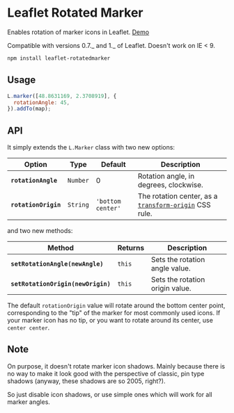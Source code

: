 # Leaflet Rotated Marker

Enables rotation of marker icons in Leaflet. [Demo](http://bbecquet.github.io/Leaflet.RotatedMarker/example.html)

Compatible with versions 0.7._ and 1._ of Leaflet. Doesn't work on IE < 9.

```bash
npm install leaflet-rotatedmarker
```

## Usage

```js
L.marker([48.8631169, 2.3708919], {
  rotationAngle: 45,
}).addTo(map);
```

## API

It simply extends the `L.Marker` class with two new options:

| Option               | Type     | Default           | Description                                                                                                                 |
| -------------------- | -------- | ----------------- | --------------------------------------------------------------------------------------------------------------------------- |
| **`rotationAngle`**  | `Number` | 0                 | Rotation angle, in degrees, clockwise.                                                                                      |
| **`rotationOrigin`** | `String` | `'bottom center'` | The rotation center, as a [`transform-origin`](https://developer.mozilla.org/en-US/docs/Web/CSS/transform-origin) CSS rule. |

and two new methods:

| Method                             | Returns | Description                     |
| ---------------------------------- | ------- | ------------------------------- |
| **`setRotationAngle(newAngle)`**   | `this`  | Sets the rotation angle value.  |
| **`setRotationOrigin(newOrigin)`** | `this`  | Sets the rotation origin value. |

The default `rotationOrigin` value will rotate around the bottom center point, corresponding to the "tip" of the marker for most commonly used icons. If your marker icon has no tip, or you want to rotate around its center, use `center center`.

## Note

On purpose, it doesn't rotate marker icon shadows. Mainly because there is no way to make it look good with the perspective of classic, pin type shadows (anyway, these shadows are so 2005, right?).

So just disable icon shadows, or use simple ones which will work for all marker angles.

